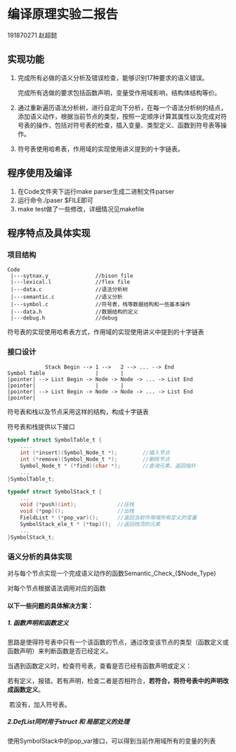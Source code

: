 # 编译原理实验二报告

191870271 赵超懿

## 实现功能

1. 完成所有必做的语义分析及错误检查，能够识别17种要求的语义错误。

   完成所有选做的要求包括函数声明，变量受作用域影响，结构体结构等价。

2. 通过重新遍历语法分析树，进行自定向下分析，在每一个语法分析树的结点，添加语义动作，根据当前节点的类型，按照一定顺序计算其属性以及完成对符号表的操作，包括对符号表的检查，插入变量、类型定义、函数到符号表等操作。

3. 符号表使用哈希表，作用域的实现使用讲义提到的十字链表。

## 程序使用及编译

1. 在Code文件夹下运行make parser生成二进制文件parser
2. 运行命令./paser $FILE即可
3. make test做了一些修改，详细情况见makefile

## 程序特点及具体实现

### 项目结构

```shell
Code
 |---sytnax.y				//bison file
 |---lexical.l				//flex file
 |---data.c					//语法分析树
 |---semantic.c				//语义分析
 |---symbol.c				//符号表，栈等数据结构和一些基本操作
 |---data.h					//数据结构的定义
 |---debug.h				//debug
```

符号表的实现使用哈希表方式，作用域的实现使用讲义中提到的十字链表

### 接口设计

```shell
			Stack Begin --> 1 -->   2 --> ... --> End
Symbol Table				|		|
|pointer| --> List Begin -> Node -> Node -> ... -> List End
|pointer|					|		|
|pointer| --> List Begin -> Node -> Node -> ... -> List End
|pointer|
```

符号表和栈以及节点采用这样的结构，构成十字链表

符号表和栈提供以下接口

```C
typedef struct SymbolTable_t {
	....                				   
    int (*insert)(Symbol_Node_t *);        //插入节点
    int (*remove)(Symbol_Node_t *);        //删除节点
    Symbol_Node_t * (*find)(char *);       //查询元素，返回指针
	...
}SymbolTable_t;

typedef struct SymbolStack_t {
    ...
    void (*push)(int);         	   //压栈
    void (*pop)();             	   //出栈
    FieldList * (*pop_var)();	   //返回当前作用域所有定义的变量
    SymbolStack_ele_t * (*top)();  //返回栈顶的元素
    ...
}SymbolStack_t;

```

### 语义分析的具体实现

对与每个节点实现一个完成语义动作的函数Semantic_Check_(\$Node_Type)

对每个节点根据语法调用对应的函数

#### 以下一些问题的具体解决方案：

##### 1. 函数声明和函数定义

思路是使得符号表中只有一个该函数的节点，通过改变该节点的类型（函数定义或函数声明）来判断函数是否已经定义。

当遇到函数定义时，检查符号表，查看是否已经有函数声明或定义：

​			若有定义，报错。若有声明，检查二者是否相符合，**若符合，将符号表中的声明改成函数定义**。

​			若没有，加入符号表。

##### 2.DefList同时用于struct 和 局部定义的处理

使用SymbolStack中的pop_var接口，可以得到当前作用域所有的变量的列表